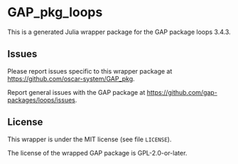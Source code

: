 # GAP_pkg_loops

This is a generated Julia wrapper package for the GAP package loops 3.4.3.

## Issues

Please report issues specific to this wrapper package at <https://github.com/oscar-system/GAP_pkg>.

Report general issues with the GAP package at <https://github.com/gap-packages/loops/issues>.

## License

This wrapper is under the MIT license (see file `LICENSE`).

The license of the wrapped GAP package is GPL-2.0-or-later.
